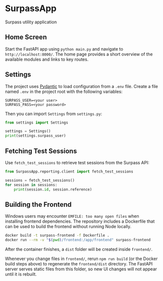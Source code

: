 # SurpassApp
Surpass utility application

## Home Screen

Start the FastAPI app using `python main.py` and navigate to `http://localhost:8000/`.
The home page provides a short overview of the available modules and links to key routes.

## Settings

The project uses [Pydantic](https://docs.pydantic.dev/) to load configuration from a `.env` file. Create a file named `.env` in the project root with the following variables:

```
SURPASS_USER=<your user>
SURPASS_PASS=<your password>
```

Then you can import `Settings` from `settings.py`:

```python
from settings import Settings

settings = Settings()
print(settings.surpass_user)
```

## Fetching Test Sessions

Use `fetch_test_sessions` to retrieve test sessions from the Surpass API:

```python
from SurpassApp.reporting.client import fetch_test_sessions

sessions = fetch_test_sessions()
for session in sessions:
    print(session.id, session.reference)
```

## Building the Frontend

Windows users may encounter `EMFILE: too many open files` when installing
frontend dependencies. The repository includes a Dockerfile that can be used
to build the frontend without running Node locally.

```bash
docker build -t surpass-frontend -f Dockerfile .
docker run --rm -v "$(pwd)/frontend:/app/frontend" surpass-frontend
```

After the container finishes, a `dist` folder will be created inside
`frontend/`.

Whenever you change files in `frontend/`, rerun `npm run build` (or the Docker build steps above) to regenerate the `frontend/dist` directory. The FastAPI server serves static files from this folder, so new UI changes will not appear until it is rebuilt.
